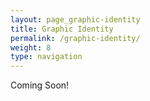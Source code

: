```yaml
---
layout: page_graphic-identity
title: Graphic Identity
permalink: /graphic-identity/
weight: 8
type: navigation
---
```

Coming Soon!